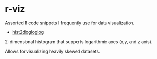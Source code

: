 # r-viz
Assorted R code snippets I frequently use for data visualization. 

* [hist2dlogloglog](hist2dlogloglog/) 

2-dimensional histogram that supports logarithmic axes (x,y, and z axis). 

Allows for visualizing heavily skewed datasets.

